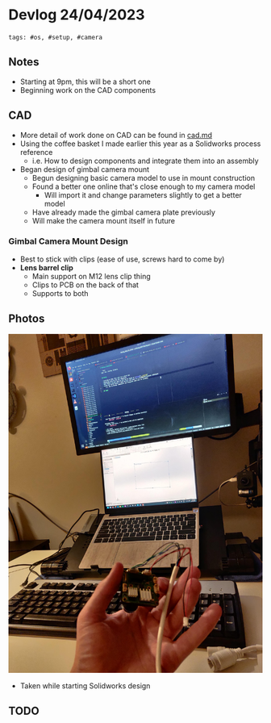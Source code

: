 # Devlog 24/04/2023

```text
tags: #os, #setup, #camera
```

## Notes

- Starting at 9pm, this will be a short one
- Beginning work on the CAD components

## CAD

- More detail of work done on CAD can be found in [cad.md](../cad.md)
- Using the coffee basket I made earlier this year as a Solidworks process reference
  - i.e. How to design components and integrate them into an assembly
- Began design of gimbal camera mount
  - Begun designing basic camera model to use in mount construction
  - Found a better one online that's close enough to my camera model
    - Will import it and change parameters slightly to get a better model
  - Have already made the gimbal camera plate previously
  - Will make the camera mount itself in future

### Gimbal Camera Mount Design

- Best to stick with clips (ease of use, screws hard to come by)
- **Lens barrel clip**
  - Main support on M12 lens clip thing
  - Clips to PCB on the back of that
  - Supports to both

## Photos

[<img src="./images/photos/IMG_20230324_222037.jpg" width="650"/>](./images/photos/IMG_20230324_222037.jpg)

- Taken while starting Solidworks design

## TODO
